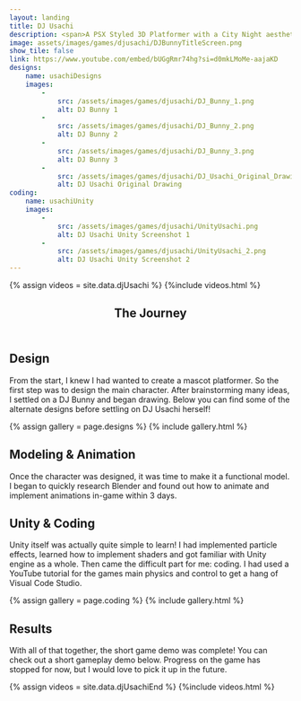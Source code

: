 ```yaml
---
layout: landing
title: DJ Usachi
description: <span>A PSX Styled 3D Platformer with a City Night aesthetic. Help Usachi try to collect all of her missing vinyls!<br /><br />DJ Usachi is a solo-developed gameplay demo made under 10 days for a Game Design class project. Music is not my own.<br /><br /><a target=_blank href='https://sega-moondrop.itch.io/dj-usachi'>https://sega-moondrop.itch.io/dj-usachi</a></span>
image: assets/images/games/djusachi/DJBunnyTitleScreen.png
show_tile: false
link: https://www.youtube.com/embed/bUGgRmr74hg?si=d0mkLMoMe-aajaKD
designs:
    name: usachiDesigns
    images:
        -
            src: /assets/images/games/djusachi/DJ_Bunny_1.png
            alt: DJ Bunny 1
        -
            src: /assets/images/games/djusachi/DJ_Bunny_2.png
            alt: DJ Bunny 2
        -
            src: /assets/images/games/djusachi/DJ_Bunny_3.png
            alt: DJ Bunny 3
        -
            src: /assets/images/games/djusachi/DJ_Usachi_Original_Drawing.png
            alt: DJ Usachi Original Drawing
coding:
    name: usachiUnity
    images:
        -
            src: /assets/images/games/djusachi/UnityUsachi.png
            alt: DJ Usachi Unity Screenshot 1
        -
            src: /assets/images/games/djusachi/UnityUsachi_2.png
            alt: DJ Usachi Unity Screenshot 2
---
```

{% assign videos = site.data.djUsachi %}
{%include videos.html %}
<!-- One -->
<section id="one">
    <div class="inner">
        <header class="major">
            <h1>The Journey</h1>
        </header>
        <h2 id="design">Design</h2>
        <p>From the start, I knew I had wanted to create a mascot platformer. So the first step was to design the main character. After brainstorming many ideas, I settled on a DJ Bunny and began drawing. Below you can find some of the alternate designs before settling on DJ Usachi herself!</p>
        {% assign gallery = page.designs %}
        {% include gallery.html %}
        <h2 id="modeling">Modeling & Animation</h2>
        <!-- Use the span image left or right classes to put a single image down. -->
        <p><span class="image left"><img src="{% link assets/images/games/djusachi/DJ_Usachi_Original_Blender_Model.png %}" alt="" /></span>Once the character was designed, it was time to make it a functional model. I began to quickly research Blender and found out how to animate and implement animations in-game within 3 days.</p>
        <!-- Add the "clear: left or right or both" style to force a new section to move below a floating image -->
        <h2 id="coding" style="clear: left">Unity & Coding</h2>
        <p>Unity itself was actually quite simple to learn! I had implemented particle effects, learned how to implement shaders and got familiar with Unity engine as a whole. Then came the difficult part for me: coding. I had used a YouTube tutorial for the games main physics and control to get a hang of Visual Code Studio. </p>
        {% assign gallery = page.coding %}
        {% include gallery.html %}
        <h2 id="results">Results</h2>
        <p>With all of that together, the short game demo was complete! You can check out a short gameplay demo below. Progress on the game has stopped for now, but I would love to pick it up in the future.</p>
    </div>
<section>

{% assign videos = site.data.djUsachiEnd %}
{%include videos.html %}

